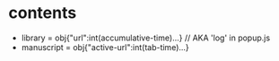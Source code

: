 
# contents


- library = obj{"url":int(accumulative-time)...} // AKA 'log' in popup.js
- manuscript = obj{"active-url":int(tab-time)...}
